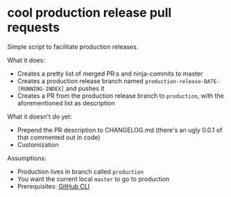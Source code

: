 # cool production release pull requests

Simple script to facilitate production releases.

What it does:
 - Creates a pretty list of merged PR:s and ninja-commits to master
 - Creates a production release branch named `production-release-DATE-[RUNNING-INDEX]` and pushes it
 - Creates a PR from the production release branch to `production`, with the aforementioned list as description

What it doesn't do yet:
 - Prepend the PR description to CHANGELOG.md (there's an ugly 0.0.1 of that commented out in code)
 - Customization

Assumptions:
 - Production lives in branch called `production`
 - You want the current local `master` to go to production
 - Prerequisites: [GitHub CLI](https://hub.github.com/)
